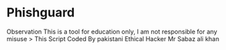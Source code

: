# Phishguard
Observation This is a tool for education only, I am not responsible for any misuse > This Script Coded By pakistani Ethical Hacker Mr Sabaz ali khan
